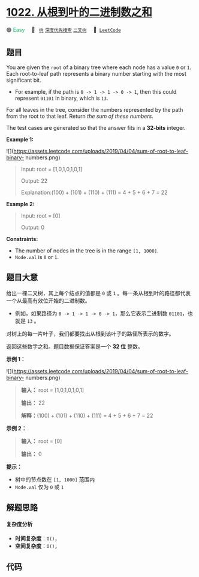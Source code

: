 # [1022. 从根到叶的二进制数之和](https://leetcode.com/problems/sum-of-root-to-leaf-binary-numbers)

🟢 <font color=#15bd66>Easy</font>&emsp; 🔖&ensp; [`树`](/outline/tag/tree.md) [`深度优先搜索`](/outline/tag/depth-first-search.md) [`二叉树`](/outline/tag/binary-tree.md)&emsp; 🔗&ensp;[`LeetCode`](https://leetcode.com/problems/sum-of-root-to-leaf-binary-numbers)

## 题目

You are given the `root` of a binary tree where each node has a value `0` or
`1`. Each root-to-leaf path represents a binary number starting with the most
significant bit.

  * For example, if the path is `0 -> 1 -> 1 -> 0 -> 1`, then this could represent `01101` in binary, which is `13`.

For all leaves in the tree, consider the numbers represented by the path from
the root to that leaf. Return _the sum of these numbers_.

The test cases are generated so that the answer fits in a **32-bits** integer.



**Example 1:**

![](https://assets.leetcode.com/uploads/2019/04/04/sum-of-root-to-leaf-binary-
numbers.png)

> Input: root = [1,0,1,0,1,0,1]
> 
> Output: 22
> 
> Explanation:(100) + (101) + (110) + (111) = 4 + 5 + 6 + 7 = 22

**Example 2:**

> Input: root = [0]
> 
> Output: 0

**Constraints:**

  * The number of nodes in the tree is in the range `[1, 1000]`.
  * `Node.val` is `0` or `1`.


## 题目大意

给出一棵二叉树，其上每个结点的值都是 `0` 或 `1` 。每一条从根到叶的路径都代表一个从最高有效位开始的二进制数。

  * 例如，如果路径为 `0 -> 1 -> 1 -> 0 -> 1`，那么它表示二进制数 `01101`，也就是 `13` 。

对树上的每一片叶子，我们都要找出从根到该叶子的路径所表示的数字。

返回这些数字之和。题目数据保证答案是一个 **32 位** 整数。



**示例 1：**

![](https://assets.leetcode.com/uploads/2019/04/04/sum-of-root-to-leaf-binary-
numbers.png)

> 
> 
> 
> 
> 
> **输入：** root = [1,0,1,0,1,0,1]
> 
> **输出：** 22
> 
> **解释：**(100) + (101) + (110) + (111) = 4 + 5 + 6 + 7 = 22
> 
> 

**示例 2：**

> 
> 
> 
> 
> 
> **输入：** root = [0]
> 
> **输出：** 0
> 
> 



**提示：**

  * 树中的节点数在 `[1, 1000]` 范围内
  * `Node.val` 仅为 `0` 或 `1` 


## 解题思路

#### 复杂度分析

- **时间复杂度**：`O()`，
- **空间复杂度**：`O()`，

## 代码

```javascript

```
